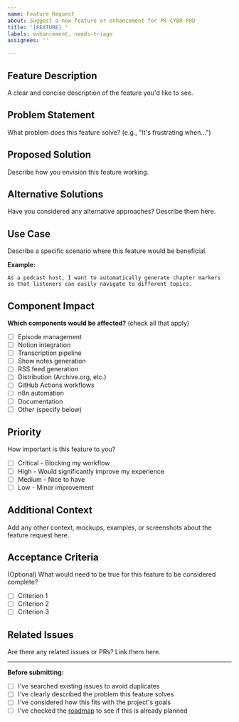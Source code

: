 ```yaml
---
name: Feature Request
about: Suggest a new feature or enhancement for PR-CYBR-P0D
title: '[FEATURE] '
labels: enhancement, needs-triage
assignees: ''

---
```


## Feature Description

A clear and concise description of the feature you'd like to see.

## Problem Statement

What problem does this feature solve? (e.g., "It's frustrating when...")

## Proposed Solution

Describe how you envision this feature working.

## Alternative Solutions

Have you considered any alternative approaches? Describe them here.

## Use Case

Describe a specific scenario where this feature would be beneficial.

**Example:**
```
As a podcast host, I want to automatically generate chapter markers
so that listeners can easily navigate to different topics.
```

## Component Impact

**Which components would be affected?** (check all that apply)
- [ ] Episode management
- [ ] Notion integration
- [ ] Transcription pipeline
- [ ] Show notes generation
- [ ] RSS feed generation
- [ ] Distribution (Archive.org, etc.)
- [ ] GitHub Actions workflows
- [ ] n8n automation
- [ ] Documentation
- [ ] Other (specify below)

## Priority

How important is this feature to you?
- [ ] Critical - Blocking my workflow
- [ ] High - Would significantly improve my experience
- [ ] Medium - Nice to have
- [ ] Low - Minor improvement

## Additional Context

Add any other context, mockups, examples, or screenshots about the feature request here.

## Acceptance Criteria

(Optional) What would need to be true for this feature to be considered complete?

- [ ] Criterion 1
- [ ] Criterion 2
- [ ] Criterion 3

## Related Issues

Are there any related issues or PRs? Link them here.

---

**Before submitting:**
- [ ] I've searched existing issues to avoid duplicates
- [ ] I've clearly described the problem this feature solves
- [ ] I've considered how this fits with the project's goals
- [ ] I've checked the [roadmap](../PLAN.md) to see if this is already planned
